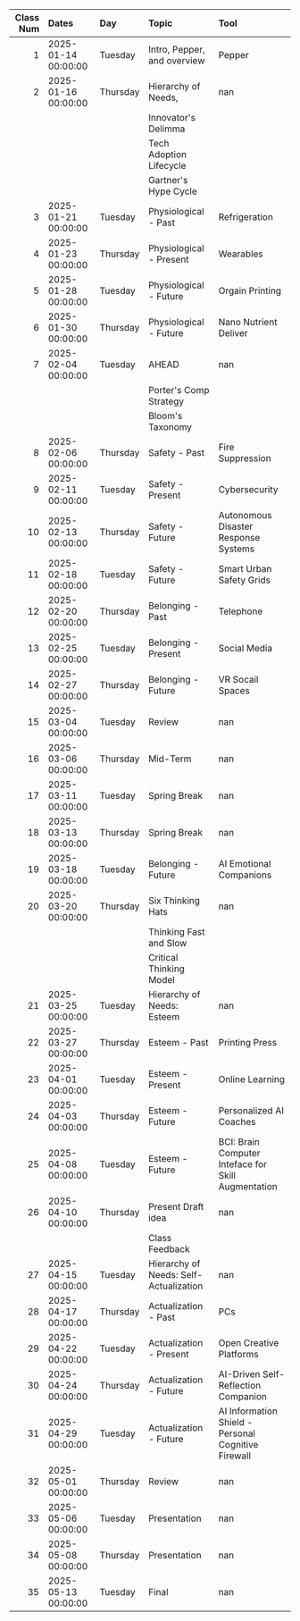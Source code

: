 |   Class Num | Dates               | Day      | Topic                                  | Tool                                                |
|------------:|:--------------------|:---------|:---------------------------------------|:----------------------------------------------------|
|           1 | 2025-01-14 00:00:00 | Tuesday  | Intro, Pepper, and overview            | Pepper                                              |
|           2 | 2025-01-16 00:00:00 | Thursday | Hierarchy of Needs,                    | nan                                                 |
|             |                     |          | Innovator's Delimma                    |                                                     |
|             |                     |          | Tech Adoption Lifecycle                |                                                     |
|             |                     |          | Gartner's Hype Cycle                   |                                                     |
|           3 | 2025-01-21 00:00:00 | Tuesday  | Physiological - Past                   | Refrigeration                                       |
|           4 | 2025-01-23 00:00:00 | Thursday | Physiological - Present                | Wearables                                           |
|           5 | 2025-01-28 00:00:00 | Tuesday  | Physiological - Future                 | Orgain Printing                                     |
|           6 | 2025-01-30 00:00:00 | Thursday | Physiological - Future                 | Nano Nutrient Deliver                               |
|           7 | 2025-02-04 00:00:00 | Tuesday  | AHEAD                                  | nan                                                 |
|             |                     |          | Porter's Comp Strategy                 |                                                     |
|             |                     |          | Bloom's Taxonomy                       |                                                     |
|           8 | 2025-02-06 00:00:00 | Thursday | Safety - Past                          | Fire Suppression                                    |
|           9 | 2025-02-11 00:00:00 | Tuesday  | Safety - Present                       | Cybersecurity                                       |
|          10 | 2025-02-13 00:00:00 | Thursday | Safety - Future                        | Autonomous Disaster Response Systems                |
|          11 | 2025-02-18 00:00:00 | Tuesday  | Safety - Future                        | Smart Urban Safety Grids                            |
|          12 | 2025-02-20 00:00:00 | Thursday | Belonging - Past                       | Telephone                                           |
|          13 | 2025-02-25 00:00:00 | Tuesday  | Belonging - Present                    | Social Media                                        |
|          14 | 2025-02-27 00:00:00 | Thursday | Belonging - Future                     | VR Socail Spaces                                    |
|          15 | 2025-03-04 00:00:00 | Tuesday  | Review                                 | nan                                                 |
|          16 | 2025-03-06 00:00:00 | Thursday | Mid-Term                               | nan                                                 |
|          17 | 2025-03-11 00:00:00 | Tuesday  | Spring Break                           | nan                                                 |
|          18 | 2025-03-13 00:00:00 | Thursday | Spring Break                           | nan                                                 |
|          19 | 2025-03-18 00:00:00 | Tuesday  | Belonging - Future                     | AI Emotional Companions                             |
|          20 | 2025-03-20 00:00:00 | Thursday | Six Thinking Hats                      | nan                                                 |
|             |                     |          | Thinking Fast and Slow                 |                                                     |
|             |                     |          | Critical Thinking Model                |                                                     |
|          21 | 2025-03-25 00:00:00 | Tuesday  | Hierarchy of Needs: Esteem             | nan                                                 |
|          22 | 2025-03-27 00:00:00 | Thursday | Esteem - Past                          | Printing Press                                      |
|          23 | 2025-04-01 00:00:00 | Tuesday  | Esteem - Present                       | Online Learning                                     |
|          24 | 2025-04-03 00:00:00 | Thursday | Esteem - Future                        | Personalized AI Coaches                             |
|          25 | 2025-04-08 00:00:00 | Tuesday  | Esteem - Future                        | BCI: Brain Computer Inteface for Skill Augmentation |
|          26 | 2025-04-10 00:00:00 | Thursday | Present Draft idea                     | nan                                                 |
|             |                     |          | Class Feedback                         |                                                     |
|          27 | 2025-04-15 00:00:00 | Tuesday  | Hierarchy of Needs: Self-Actualization | nan                                                 |
|          28 | 2025-04-17 00:00:00 | Thursday | Actualization - Past                   | PCs                                                 |
|          29 | 2025-04-22 00:00:00 | Tuesday  | Actualization - Present                | Open Creative Platforms                             |
|          30 | 2025-04-24 00:00:00 | Thursday | Actualization - Future                 | AI-Driven Self-Reflection Companion                 |
|          31 | 2025-04-29 00:00:00 | Tuesday  | Actualization - Future                 | AI Information Shield - Personal Cognitive Firewall |
|          32 | 2025-05-01 00:00:00 | Thursday | Review                                 | nan                                                 |
|          33 | 2025-05-06 00:00:00 | Tuesday  | Presentation                           | nan                                                 |
|          34 | 2025-05-08 00:00:00 | Thursday | Presentation                           | nan                                                 |
|          35 | 2025-05-13 00:00:00 | Tuesday  | Final                                  | nan                                                 |